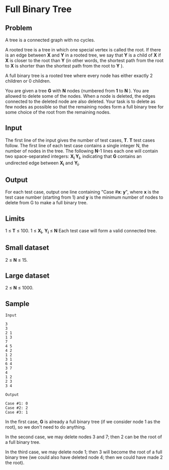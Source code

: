 # Full Binary Tree

## Problem

A tree is a connected graph with no cycles.

A rooted tree is a tree in which one special vertex is called the root. If there is an edge between **X** and **Y** in a rooted tree, we say that **Y** is a child of **X** if **X** is closer to the root than **Y** (in other words, the shortest path from the root to **X** is shorter than the shortest path from the root to **Y** ).

A full binary tree is a rooted tree where every node has either exactly 2 children or 0 children.

You are given a tree **G** with **N** nodes (numbered from **1** to **N** ). You are allowed to delete some of the nodes. When a node is deleted, the edges connected to the deleted node are also deleted. Your task is to delete as few nodes as possible so that the remaining nodes form a full binary tree for some choice of the root from the remaining nodes.

## Input

The first line of the input gives the number of test cases, **T**. **T** test cases follow. The first line of each test case contains a single integer N, the number of nodes in the tree. The following **N**-1 lines each one will contain two space-separated integers: **X<sub>i</sub> Y<sub>i</sub>**, indicating that **G** contains an undirected edge between **X<sub>i</sub>** and **Y<sub>i</sub>**.

## Output

For each test case, output one line containing "Case \#**x**: **y**", where **x** is the test case number (starting from 1) and **y** is the minimum number of nodes to delete from G to make a full binary tree.

## Limits

1 ≤ **T** ≤ 100.
1 ≤ **X<sub>i</sub>**, **Y<sub>i</sub>** ≤ **N**
Each test case will form a valid connected tree.

## Small dataset

2 ≤ **N** ≤ 15.

## Large dataset

2 ≤ **N** ≤ 1000.

## Sample

```
Input 

3
3
2 1
1 3
7
4 5
4 2
1 2
3 1
6 4
3 7
4
1 2
2 3
3 4

Output 
   
Case #1: 0
Case #2: 2
Case #3: 1
```

In the first case, **G** is already a full binary tree (if we consider node 1 as the root), so we don't need to do anything.

In the second case, we may delete nodes 3 and 7; then 2 can be the root of a full binary tree.

In the third case, we may delete node 1; then 3 will become the root of a full binary tree (we could also have deleted node 4; then we could have made 2 the root).
